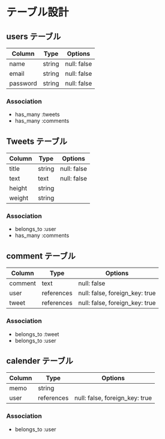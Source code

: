 # テーブル設計

## users テーブル

| Column   | Type   | Options     |
| -------- | ------ | ----------- |
| name     | string | null: false |
| email    | string | null: false |
| password | string | null: false |

### Association

- has_many :tweets
- has_many :comments

## Tweets テーブル

| Column | Type   | Options     |
| ------ | ------ | ----------- |
| title  | string | null: false |
| text   | text   | null: false |
| height | string |             |
| weight | string |             |


### Association

- belongs_to :user
- has_many :comments

## comment テーブル

| Column  | Type       | Options                        |
| ------- | ---------- | ------------------------------ |
| comment | text       | null: false                    |
| user    | references | null: false, foreign_key: true |
| tweet   | references | null: false, foreign_key: true |

### Association

- belongs_to :tweet
- belongs_to :user

## calender テーブル

| Column  | Type       | Options                        |
| ------- | ---------- | ------------------------------ |
| memo    | string     |                                |
| user    | references | null: false, foreign_key: true |

### Association

- belongs_to :user